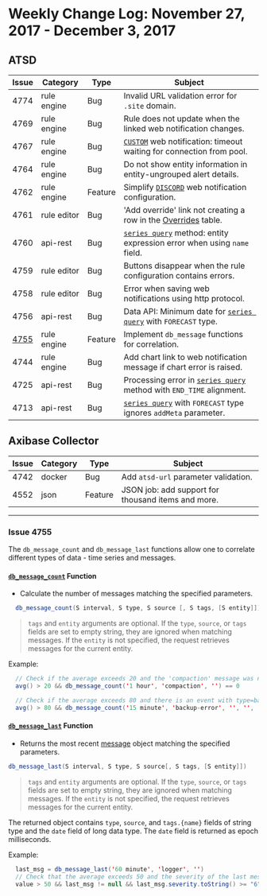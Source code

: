 Weekly Change Log: November 27, 2017 - December 3, 2017
==================================================

## ATSD

| Issue| Category    | Type    | Subject              |
|------|-------------|---------|----------------------|
| 4774 | rule engine | Bug | Invalid URL validation error for `.site` domain. |
| 4769 | rule engine | Bug | Rule does not update when the linked web notification changes. |
| 4767 | rule engine | Bug | [`CUSTOM`](../../rule-engine/notifications/custom.md) web notification: timeout waiting for connection from pool. |
| 4764 | rule engine | Bug | Do not show entity information in entity-ungrouped alert details. |
| 4762 | rule engine | Feature | Simplify [`DISCORD`](../../rule-engine/notifications/discord.md) web notification configuration. |
| 4761 | rule editor | Bug | 'Add override' link not creating a row in the [Overrides](../../rule-engine/overrides.md) table. |
| 4760 | api-rest | Bug | [`series query`](../../api/data/series/query.md) method: entity expression error when using `name` field. |
| 4759 | rule editor | Bug | Buttons disappear when the rule configuration contains errors. |
| 4758 | rule editor | Bug | Error when saving web notifications using http protocol. |
| 4756 | api-rest | Bug | Data API: Minimum date for [`series query`](../../api/data/series/query.md) with `FORECAST` type. |
| [4755](#issue-4755) | rule engine | Feature | Implement `db_message` functions for correlation. |
| 4744 | rule engine | Bug | Add chart link to web notification message if chart error is raised. |
| 4725 | api-rest | Bug | Processing error in [`series query`](../../api/data/series/query.md) method with `END_TIME` alignment. |
| 4713 | api-rest | Bug | [`series query`](../../api/data/series/query.md) with `FORECAST` type ignores `addMeta` parameter. |

## Axibase Collector

| Issue| Category    | Type    | Subject              |
|------|-------------|---------|----------------------|
| 4742 | docker | Bug | Add `atsd-url` parameter validation.  |
| 4552 | json | Feature | JSON job: add support for thousand items and more. |

---

### Issue 4755

The `db_message_count` and `db_message_last` functions allow one to correlate different types of data - time series and messages.

#### [`db_message_count`](../../rule-engine/functions-db.md#db_message_count-function) Function

* Calculate the number of messages matching the specified parameters.

```java
  db_message_count(S interval, S type, S source [, S tags, [S entity]])
```

> `tags` and `entity` arguments are optional.
> If the `type`, `source`, or `tags` fields are set to empty string, they are ignored when matching messages.
> If the `entity` is not specified, the request retrieves messages for the current entity.

  Example:

```java
  // Check if the average exceeds 20 and the 'compaction' message was not received within the last hour for the current entity.
  avg() > 20 && db_message_count('1 hour', 'compaction', '') == 0
```

```java
  // Check if the average exceeds 80 and there is an event with type=backup-error received within the last 15 minutes for entity 'nurswgvml006'.
  avg() > 80 && db_message_count('15 minute', 'backup-error', '', '', 'nurswgvml006') > 0
```

#### [`db_message_last`](../../rule-engine/functions-db.md#db_message_last-function) Function

* Returns the most recent [message](../../api/data/messages/query.md#fields-1) object matching the specified parameters.

```java
db_message_last(S interval, S type, S source[, S tags, [S entity]])
```

> `tags` and `entity` arguments are optional.
> If the `type`, `source`, or `tags` fields are set to empty string, they are ignored when matching messages.
> If the `entity` is not specified, the request retrieves messages for the current entity.

The returned object contains `type`, `source`, and `tags.{name}` fields of string type and the `date` field of long data type. The `date` field is returned as epoch milliseconds.

  Example:

```java
  last_msg = db_message_last('60 minute', 'logger', '')
  // Check that the average exceeds 50 and the severity of the last message with type 'logger' for the current entity is greater or equal `ERROR`.
  value > 50 && last_msg != null && last_msg.severity.toString() >= "6"
```
